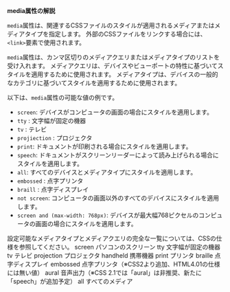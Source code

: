 **media属性の解説**

`media`属性は、関連するCSSファイルのスタイルが適用されるメディアまたはメディアタイプを指定します。
外部のCSSファイルをリンクする場合には、`<link>`要素で使用されます。

`media`属性は、カンマ区切りのメディアクエリまたはメディアタイプのリストを受け入れます。
メディアクエリは、デバイスやビューポートの特性に基づいてスタイルを適用するために使用されます。
メディアタイプは、デバイスの一般的なカテゴリに基づいてスタイルを適用するために使用されます。

以下は、`media`属性の可能な値の例です。

- `screen`: デバイスがコンピュータの画面の場合にスタイルを適用します。
- `tty` : 文字幅が固定の機器
- `tv` : テレビ
- `projiection` : プロジェクタ
- `print`: ドキュメントが印刷される場合にスタイルを適用します。
- `speech`: ドキュメントがスクリーンリーダーによって読み上げられる場合にスタイルを適用します。
- `all`: すべてのデバイスとメディアタイプにスタイルを適用します。
- `embossed` : 点字プリンタ
- `braill` : 点字ディスプレイ
- `not screen`: コンピュータの画面以外のすべてのデバイスにスタイルを適用します。
- `screen and (max-width: 768px)`: デバイスが最大幅768ピクセルのコンピュータの画面の場合にスタイルを適用します。

設定可能なメディアタイプとメディアクエリの完全な一覧については、CSSの仕様を参照してください。
screen	パソコンのスクリーン
tty	文字幅が固定の機器
tv	テレビ
projection	プロジェクタ
handheld	携帯機器
print	プリンタ
braille	点字ディスプレイ
embossed	点字プリンタ（※CSS2より追加、HTML4.01の仕様には無い値）
aural	音声出力（※CSS 2.1では「aural」は非推奨、新たに「speech」が追加予定）
all	すべてのメディア